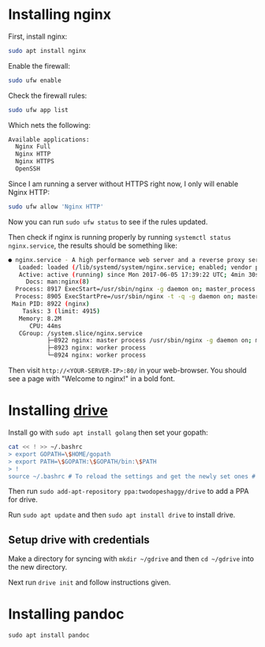 # Installing nginx

First, install nginx:

```bash
sudo apt install nginx
```

Enable the firewall:

```bash
sudo ufw enable
```

Check the firewall rules:

```bash
sudo ufw app list
```

Which nets the following:

```bash
Available applications:
  Nginx Full
  Nginx HTTP
  Nginx HTTPS
  OpenSSH
```

Since I am running a server without HTTPS right now, I only will enable Nginx HTTP:

```bash
sudo ufw allow 'Nginx HTTP'
```

Now you can run `sudo ufw status` to see if the rules updated.

Then check if nginx is running properly by running `systemctl status nginx.service`, the results should be something like:

```bash
● nginx.service - A high performance web server and a reverse proxy server
   Loaded: loaded (/lib/systemd/system/nginx.service; enabled; vendor preset: enabled)
   Active: active (running) since Mon 2017-06-05 17:39:22 UTC; 4min 30s ago
     Docs: man:nginx(8)
  Process: 8917 ExecStart=/usr/sbin/nginx -g daemon on; master_process on; (code=exited, status=0/SUCCESS)
  Process: 8905 ExecStartPre=/usr/sbin/nginx -t -q -g daemon on; master_process on; (code=exited, status=0/SUCCESS)
 Main PID: 8922 (nginx)
    Tasks: 3 (limit: 4915)
   Memory: 8.2M
      CPU: 44ms
   CGroup: /system.slice/nginx.service
           ├─8922 nginx: master process /usr/sbin/nginx -g daemon on; master_process on;
           ├─8923 nginx: worker process
           └─8924 nginx: worker process
```

Then visit `http://<YOUR-SERVER-IP>:80/` in your web-browser. You should see a page with "Welcome to nginx!" in a bold font.

# Installing [drive](https://github.com/odeke-em/drive)

Install go with `sudo apt install golang` then set your gopath:

```bash
cat << ! >> ~/.bashrc
> export GOPATH=\$HOME/gopath
> export PATH=\$GOPATH:\$GOPATH/bin:\$PATH
> !
source ~/.bashrc # To reload the settings and get the newly set ones # Or open a fresh terminal
```

Then run `sudo add-apt-repository ppa:twodopeshaggy/drive` to add a PPA for drive.

Run `sudo apt update` and then `sudo apt install drive` to install drive.

## Setup drive with credentials

Make a directory for syncing with `mkdir ~/gdrive` and then `cd ~/gdrive` into the new directory.

Next run `drive init` and follow instructions given.

# Installing pandoc

`sudo apt install pandoc`
